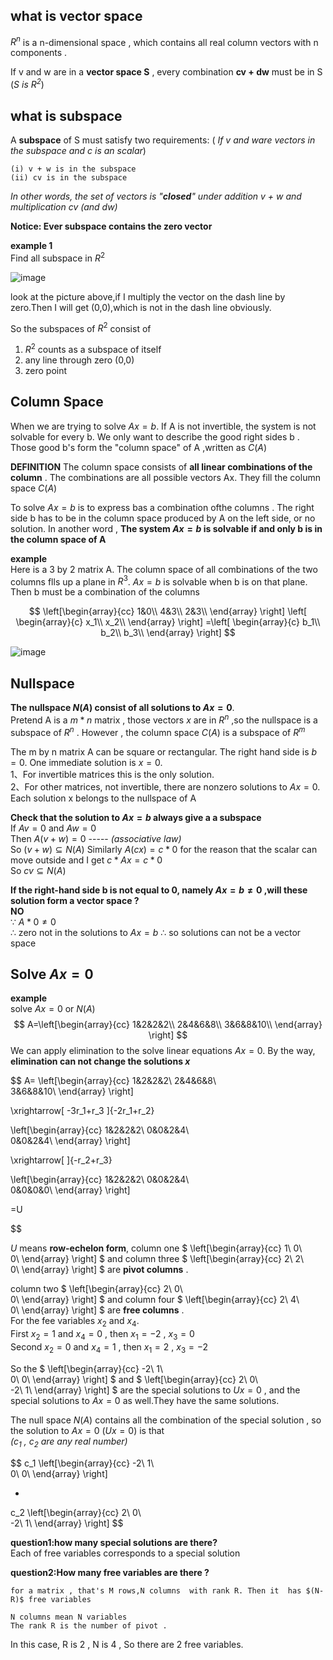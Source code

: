 


## what is vector space ##
$R^n$ is a n-dimensional space , which contains all real column vectors with n components .

If v and w are in a **vector space S**  , every combination **cv + dw** must be in S 
(*S is   $R^2$*)


## what is subspace ##
A **subspace** of S must satisfy two requirements:
( *If v and ware vectors in the subspace and c is an scalar*)  
```
(i) v + w is in the subspace  
(ii) cv is in the subspace
```
*In other words, the set of vectors is "**closed**" under addition v + w and multiplication cv
(and dw)*


**Notice: Ever subspace contains the zero vector**


**example 1**  
Find all subspace in $R^2$

![image](https://raw.githubusercontent.com/yyf1994gggg/aricle/master/images/vector_space_1.png)

look at the picture above,if I multiply the vector on the dash line by zero.Then I will get (0,0),which is not in the dash line obviously.  

So the subspaces of $R^2$ consist of
1. $R^2$ counts as a subspace of itself
2. any line through zero (0,0) 
3. zero point


## Column Space ##
When we are trying to solve $Ax=b$. If A is not invertible, the system is not solvable for every
b. We only want to describe the good right sides b . Those good b's form the "column space" of A ,written as $C(A)$

**DEFINITION** The column space consists of **all linear combinations of the column** .
The combinations are all possible vectors Ax. They fill the column space $C(A)$

To solve $Ax=b$ is to
express bas a combination ofthe columns . The right side b has to be in the column space produced by A on the left side, or no solution. In another word , **The system $Ax= b$ is solvable if and only b is in the column space of A**

**example**  
Here is a 3 by 2 matrix A. The column space of all combinations of the two columns flls up a plane in $R^3$. $Ax = b$ is
solvable when b is on that plane. Then b must be a combination of the columns

$$
\left[\begin{array}{cc} 
1&0\\ 
4&3\\ 
2&3\\ 
\end{array} \right] 
\left[ \begin{array}{c} 
x_1\\
x_2\\ 
\end{array} \right] 
=\left[ \begin{array}{c} 
b_1\\ 
b_2\\ 
b_3\\ 
\end{array}
\right]
$$

![image](https://raw.githubusercontent.com/yyf1994gggg/aricle/master/images/vector_space_2.png)

## Nullspace ##

**The nullspace $N(A)$ consist of all solutions to $Ax= 0$**.  
Pretend A is a $m*n$ matrix , those vectors $x$ are in $R^n$ ,so the nullspace is a subspace of $R^n$ . However , the column space $C(A)$ is a subspace of $R^m$

The m by n matrix A can be square or rectangular. The right hand side is $b= 0$. One immediate solution is $x = 0$.  
 1、For invertible matrices this is the only solution.   
 2、For other matrices, not invertible, there are nonzero solutions to $Ax= 0$. Each solution x belongs to the nullspace of A

**Check that the solution to $Ax=b$  always give a a subspace**  
If $Av=0$ and $Aw=0$  
Then $A(v+w)=0$  -----  *(associative law)*  
So  $(v+w)\subseteq   N(A)$
 Similarly  $A(cx) = c*0$ for the reason that the scalar can move outside and I get $c*Ax =c* 0$  
 So  $cv\subseteq   N(A)$


**If the right-hand side b is not equal to 0, namely $Ax=b≠0$ ,will these solution form a vector space ?**   
**NO**  
$\because$ $A*0≠0$  
$\therefore$  zero not in the solutions to $Ax=b$
$\therefore$  so solutions can not be a vector space

## Solve $Ax=0$ ##  
**example**  
solve  $Ax=0$ or $N(A)$  
$$
A=\left[\begin{array}{cc} 
1&2&2&2\\ 
2&4&6&8\\  
3&6&8&10\\ 
\end{array} \right] 
$$
We can apply elimination to the solve linear equations $Ax = 0$. By the way, **elimination can not change the solutions $x$**


$$
A=
\left[\begin{array}{cc} 
1&2&2&2\\ 
2&4&6&8\\  
3&6&8&10\\ 
\end{array} \right] 

\xrightarrow[ -3r_1+r_3 ]{-2r_1+r_2}


\left[\begin{array}{cc} 
1&2&2&2\\ 
0&0&2&4\\  
0&0&2&4\\ 
\end{array} \right] 

\xrightarrow[  ]{-r_2+r_3}


\left[\begin{array}{cc} 
1&2&2&2\\ 
0&0&2&4\\  
0&0&0&0\\ 
\end{array} \right] 

=U

$$

$U$ means **row-echelon form**, column one 
$
\left[\begin{array}{cc} 
1\\ 
0\\  
0\\ 
\end{array} \right] 
$
and column three
$
\left[\begin{array}{cc} 
2\\ 
2\\  
0\\ 
\end{array} \right] 
$
are **pivot columns** .  

column two
$
\left[\begin{array}{cc} 
2\\ 
0\\  
0\\ 
\end{array} \right] 
$
and column four
$
\left[\begin{array}{cc} 
2\\ 
4\\  
0\\ 
\end{array} \right] 
$
are **free columns** .  
For the fee variables $x_2$ and $x_4$.  
First   $x_2=1$ and $x_4=0$ , then $x_1=-2$ , $x_3=0$  
Second  $x_2=0$ and $x_4=1$ , then $x_1=2$ , $x_3=-2$

So the 
$
\left[\begin{array}{cc} 
-2\\ 
1\\  
0\\ 
0\\ 
\end{array} \right] 
$
and
$
\left[\begin{array}{cc} 
2\\ 
0\\  
-2\\ 
1\\ 
\end{array} \right] 
$
 are the special solutions to $Ux=0$ , and the special solutions to $Ax=0$ as well.They have the same solutions.

The null space $N(A)$ contains all the combination of the special  solution ,
 so the solution to $Ax=0$ ($Ux=0$) is that  
  *($c_1$ , $c_2$ are any real number)*

 $$
 c_1
\left[\begin{array}{cc} 
-2\\ 
1\\  
0\\ 
0\\ 
\end{array} \right] 

+
c_2
\left[\begin{array}{cc} 
2\\ 
0\\  
-2\\ 
1\\ 
\end{array} \right] 
$$

**question1:how many special solutions are there?**  
Each of free variables corresponds to a special solution

**question2:How many free variables are there ?**  
 
```
for a matrix , that's M rows,N columns  with rank R. Then it  has $(N-R)$ free variables  

N columns mean N variables  
The rank R is the number of pivot . 
```


In this case, R is 2 , N is 4 , So there are 2 free variables.  
